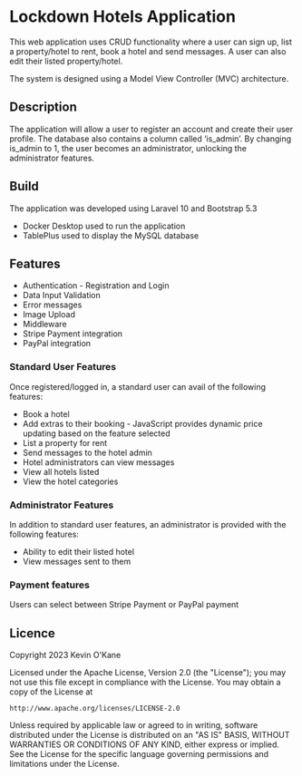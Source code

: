 # Lockdown Hotels Application
This web application uses CRUD functionality where a user can sign up, list a property/hotel to rent, book a hotel and send messages. A user can also edit their listed property/hotel. 

The system is designed using a Model View Controller (MVC) architecture.


## Description
The application will allow a user to register an account and create their user profile. 
The database also contains a column called ‘is_admin’. By changing is_admin to 1, the user becomes an administrator, unlocking the administrator features. 

## Build
The application was developed using Laravel 10 and Bootstrap 5.3
* Docker Desktop used to run the application
* TablePlus used to display the MySQL database


## Features
* Authentication - Registration and Login
* Data Input Validation
* Error messages
* Image Upload
* Middleware
* Stripe Payment integration
* PayPal integration


### Standard User Features
Once registered/logged in, a standard user can avail of the following features:
* Book a hotel
* Add extras to their booking - JavaScript provides dynamic price updating based on the feature selected
* List a property for rent
* Send messages to the hotel admin
* Hotel administrators can view messages
* View all hotels listed
* View the hotel categories


### Administrator Features
In addition to standard user features, an administrator is provided with the following features:
* Ability to edit their listed hotel
* View messages sent to them

### Payment features
Users can select between Stripe Payment or PayPal payment


## Licence
Copyright 2023 Kevin O'Kane

Licensed under the Apache License, Version 2.0 (the "License");
you may not use this file except in compliance with the License.
You may obtain a copy of the License at

    http://www.apache.org/licenses/LICENSE-2.0

Unless required by applicable law or agreed to in writing, software
distributed under the License is distributed on an "AS IS" BASIS,
WITHOUT WARRANTIES OR CONDITIONS OF ANY KIND, either express or implied.
See the License for the specific language governing permissions and
limitations under the License.
